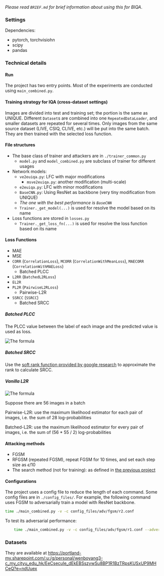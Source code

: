 _Please read `BRIEF.md` for brief information about using this for BIQA_.




### Settings

Dependencies: 
- pytorch, torchvisiohn
- scipy
- pandas


### Technical details

#### Run

The project has two entry points.  Most of the experiments are conducted using `main_combined.py`. 

#### Training strategy for IQA (cross-dataset settings) 

Images are divided into test and training set; the portion is the same as UNIQUE.  Different `Dataset`s are combined into one `RepeatedDataLoader`, and smaller datasets are repeated for several times.  Only images from the same source dataset (LIVE, CSIQ, CLIVE, etc.) will be put into the same batch.  They are then trained with the selected loss function. 

#### File structures

- The base class of trainer and attackers are in `./trainer_common.py`
    - `model.py` and `model_combined.py` are subclass of trainer for different usages
- Network models: 
    - `ve2euiqa.py`: LFC with major modifications
        - `msve2euiqa.py`: another modification (multi-scale) 
    - `e2euiqa.py`: LFC with minor modifications
    - `BaseCNN.py`: Using ResNet as backbone (very tiny modification from UNIQUE) 
    - *The one with the best performance is `BaseCNN`*
    - `Trainer._get_model(...)` is used for resolve the model based on its name 
- Loss functions are stored in `losses.py`
    - `Trainer._get_loss_fn(...)` is used for resolve the loss function based on its name 


#### Loss Functions

- MAE
- MSE
- `CORR` (`CorrelationLoss`), `MCORR` (`CorrelationWithMeanLoss`), `MAECORR` (`CorrelationWithMAELoss`) 
    - Batched PLCC
- `L2RR` (`BatchedL2RLoss`) 
- `EL2R`
- `PL2R` (`PairwiseL2RLoss`) 
    - Pairwise-L2R
- `SSRCC` (`SSRCC`) 
    - Batched SRCC

##### Batched PLCC

The PLCC value between the label of each image and the predicted value is used as loss. 

![The formula](https://bit.ly/2PSY7J3)


##### Batched SRCC

Use the [soft rank function provided by google research](https://github.com/google-research/fast-soft-sort) to approximate the rank to calculate SRCC. 



##### Vanilla L2R

![The formula](https://bit.ly/3eBqBkT)

Suppose there are 56 images in a batch 

Pairwise-L2R: use the maximum likelihood estimator for each pair of images, i.e. the sum of 28 log-probabilities

Batched-L2R: use the maximum likelihood estimator for every pair of images, i.e. the sum of (56 * 55 / 2) log-probabilities


#### Attacking methods 

- FGSM
- RFGSM (repeated FGSM), repeat FGSM for 10 times, and set each step size as $\epsilon / 10$
- The search method (not for training): as defined in [the previous project](https://github.com/yangwenbo99/torch_niqe)



#### Configurations 

The project uses a config file to reduce the length of each command.  Some config files are in `./config_files/`.  For example, the following command uses FGSM to adversarially train a model with ResNet backbone. 

```bash
time ./main_combined.py -v -c config_files/adv/fgsm/r2.conf 
```

To test its adversarial performance: 

```bash
    time ./main_combined.py -v -c config_files/adv/fgsm/r1.conf --adversarial SLINF --adversarial_radius 5e-2 --eval --eval_adversarial --test_batch_size 1
```


### Datasets

They are available at <https://portland-my.sharepoint.com/:u:/g/personal/wenboyang3-c_my_cityu_edu_hk/EeCsecuIe_dEkEBSszywSu8BP1R1BzTRpsKUSxUP9MHCeQ?e=ndUuex>
